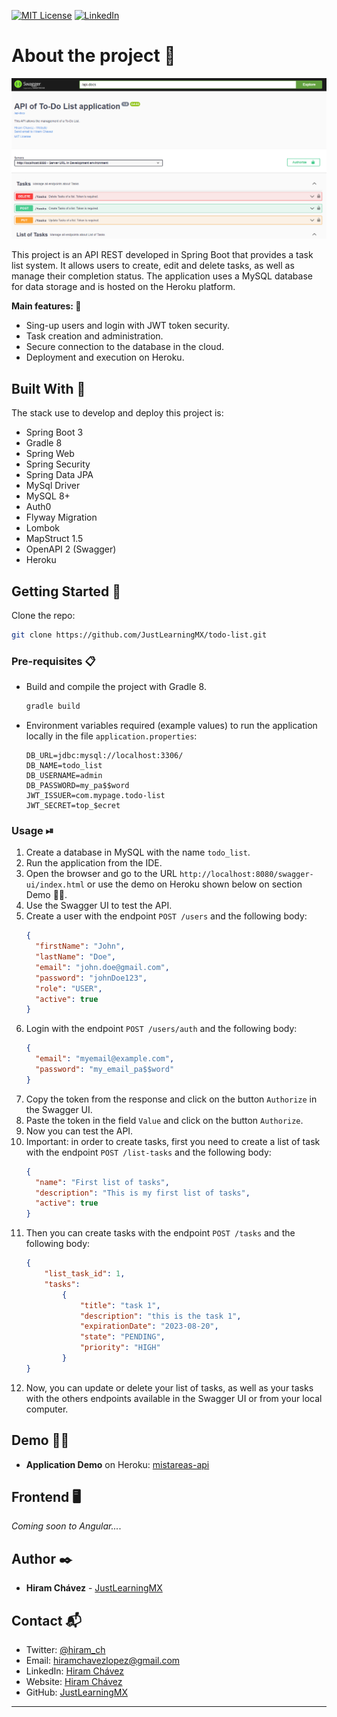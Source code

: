 [![MIT License][license-shield]][license-url]
[![LinkedIn][linkedin-shield]][linkedin-url]

# About the project 📝

[![Product Name Screen Shot][product-screenshot]](https://mistareas-api-02abe3439d68.herokuapp.com/swagger-ui/index.html)

This project is an API REST developed in Spring Boot that provides a task list system.
It allows users to create, edit and delete tasks, as well as manage their completion 
status. The application uses a MySQL database for data storage and is hosted on the Heroku platform.

<b>Main features: </b>📌

<ul>
    <li>Sing-up users and login with JWT token security.</li>
    <li>Task creation and administration.</li>
    <li>Secure connection to the database in the cloud.</li>
    <li>Deployment and execution on Heroku.</li>
</ul>

## Built With 🔐

The stack use to develop and deploy this project is:

* Spring Boot 3
* Gradle 8
* Spring Web
* Spring Security
* Spring Data JPA
* MySql Driver
* MySQL 8+
* Auth0
* Flyway Migration
* Lombok
* MapStruct 1.5
* OpenAPI 2 (Swagger)
* Heroku

## Getting Started 🚀

Clone the repo:
```bash
git clone https://github.com/JustLearningMX/todo-list.git
```

### Pre-requisites 📋

* Build and compile the project with Gradle 8.
  ```groovy
  gradle build
  ```
* Environment variables required (example values) to run the application locally in the file `application.properties`:
  ```properties
  DB_URL=jdbc:mysql://localhost:3306/
  DB_NAME=todo_list
  DB_USERNAME=admin
  DB_PASSWORD=my_pa$$word
  JWT_ISSUER=com.mypage.todo-list
  JWT_SECRET=top_$ecret
  ```

### Usage ⏯
1. Create a database in MySQL with the name `todo_list`.
2. Run the application from the IDE.
3. Open the browser and go to the URL `http://localhost:8080/swagger-ui/index.html` or use the demo on Heroku shown below on section Demo 👨‍💻.
4. Use the Swagger UI to test the API.
5. Create a user with the endpoint `POST /users` and the following body:
    ```json
    {
      "firstName": "John",
      "lastName": "Doe",
      "email": "john.doe@gmail.com",
      "password": "johnDoe123",
      "role": "USER", 
      "active": true
    }
    ```
6. Login with the endpoint `POST /users/auth` and the following body:
    ```json
    {
      "email": "myemail@example.com",
      "password": "my_email_pa$$word"
    }
    ```
7. Copy the token from the response and click on the button `Authorize` in the Swagger UI.
8. Paste the token in the field `Value` and click on the button `Authorize`.
9. Now you can test the API.
10. Important: in order to create tasks, first you need to create a list of task with the endpoint `POST /list-tasks` and the following body:
    ```json
    {
      "name": "First list of tasks",
      "description": "This is my first list of tasks",
      "active": true
    }
    ```
11. Then you can create tasks with the endpoint `POST /tasks` and the following body:
    ```json
    {
        "list_task_id": 1,
        "tasks":
            {
                "title": "task 1",
                "description": "this is the task 1",
                "expirationDate": "2023-08-20",
                "state": "PENDING",
                "priority": "HIGH"
            }
    }
    ```
12. Now, you can update or delete your list of tasks, as well as your tasks with 
    the others endpoints available in the Swagger UI or from your local computer.

## Demo 👨‍💻

- **Application Demo** on Heroku: [mistareas-api](https://mistareas-api-02abe3439d68.herokuapp.com/swagger-ui/index.html)

## Frontend 🖥️

_Coming soon to Angular..._.

## Author ✒️

* **Hiram Chávez** - [JustLearningMX](https://github.com/JustLearningMX)

## Contact 📬

* Twitter: [@hiram_ch](https://twitter.com/hiram_ch)
* Email: [hiramchavezlopez@gmail.com](https://twitter.com/hiram_ch)
* LinkedIn: [Hiram Chávez](https://www.linkedin.com/in/hiram-chavez-24126831/)
* Website: [Hiram Chávez](https://hiramchavez.com)
* GitHub: [JustLearningMX](https://github.com/JustLearningMX)

---

<!-- MARKDOWN LINKS & IMAGES -->
<!-- https://www.markdownguide.org/basic-syntax/#reference-style-links -->
[license-shield]: https://img.shields.io/github/license/othneildrew/Best-README-Template.svg?style=for-the-badge
[license-url]: https://choosealicense.com/licenses/mit/
[linkedin-shield]: https://img.shields.io/badge/-LinkedIn-black.svg?style=for-the-badge&logo=linkedin&colorB=555
[linkedin-url]: https://www.linkedin.com/in/hiram-chavez-24126831/
[product-screenshot]: /src/main/resources/static/img/caratula-todolist-app.png